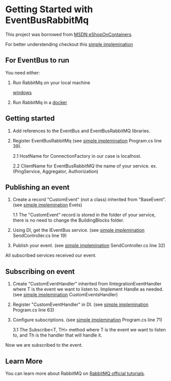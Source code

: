 # Getting Started with EventBusRabbitMq

This project was borrowed from [MSDN eShopOnContainers](https://github.com/dotnet-architecture/eShopOnContainers).

For better understending checkout this [simple implemination](https://github.com/Batiskaaaf/EventBusRabbitMQ/tree/main/Tests/EventBusTestProj)

## For EventBus to run

You need either: 

1. Run RabbitMq on your local machine

    [windows](https://community.chocolatey.org/packages/rabbitmq)

2. Run RabbitMq in a [docker](https://hub.docker.com/_/rabbitmq)

## Getting started

1. Add references to the EventBus and EventBusRabbitMQ libraries.

1. Register EventBusRabbitMq (see [simple implemination](https://github.com/Batiskaaaf/EventBusRabbitMQ/tree/main/Tests/EventBusTestProj) Program.cs line 39).

    2.1 HostName for ConnectionFactory in our case is localhost.
    
    2.2 ClientName for EventBusRabbitMQ the name of your service.
        ex. (PingService, Aggregator, Authorization)

## Publishing an event

1. Create a record "CustomEvent" (not a class) inherited from "BaseEvent". (see  [simple implemination](https://github.com/Batiskaaaf/EventBusRabbitMQ/tree/main/Tests/EventBusTestProj) Evets)

    1.1 The "CustomEvent" record is stored in the folder of your service, there is no need to change the BuildingBlocks folder.

2. Using DI, get the IEventBus service. (see [simple implemination](https://github.com/Batiskaaaf/EventBusRabbitMQ/tree/main/Tests/EventBusTestProj) SendController.cs line 19)

3. Publish your event. (see [simple implemination](https://github.com/Batiskaaaf/EventBusRabbitMQ/tree/main/Tests/EventBusTestProj) SendController.cs line 32)

All subscribed services received our event.

## Subscribing on event

1. Create "CustomEventHandler<T>" inherited from IIntegrationEventHandler<T>
    where T is the event we want to listen to. Implement Handle as needed. (see [simple implemination](https://github.com/Batiskaaaf/EventBusRabbitMQ/tree/main/Tests/EventBusTestProj) CustomEventsHandler)

2. Register "CustomEventHandler" in DI. (see [simple implemination](https://github.com/Batiskaaaf/EventBusRabbitMQ/tree/main/Tests/EventBusTestProj) Program.cs line 63)

3. Configure subscriptions. (see [simple implemination](https://github.com/Batiskaaaf/EventBusRabbitMQ/tree/main/Tests/EventBusTestProj) Program.cs line 71)

    3.1 The Subscribe<T, TH> method where T is the event we want to listen to, and Th is the handler that will handle it.

Now we are subscribed to the event.

## Learn More

You can learn more about RabbitMQ on [RabbitMQ official tutorials](https://www.rabbitmq.com/getstarted.html).
